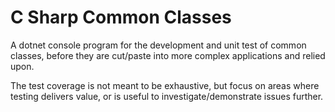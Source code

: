 # C Sharp Common Classes

A dotnet console program for the development and unit test of common classes, before they are cut/paste into more complex applications and relied upon.

The test coverage is not meant to be exhaustive, but focus on areas where testing delivers value, or is useful to investigate/demonstrate issues further.
